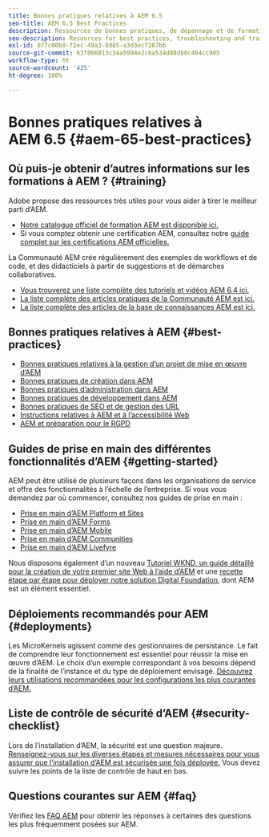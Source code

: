 ```yaml
---
title: Bonnes pratiques relatives à AEM 6.5
seo-title: AEM 6.5 Best Practices
description: Ressources de bonnes pratiques, de dépannage et de formation pour AEM 6.5
seo-description: Resources for best practices, troubleshooting and training for AEM 6.5
exl-id: 077c00b9-f2ec-49a3-8d85-a3d3ecf287bb
source-git-commit: 63f066013c34a5994e2c6a534d88db0c464cc905
workflow-type: ht
source-wordcount: '425'
ht-degree: 100%

---
```


# Bonnes pratiques relatives à AEM 6.5 {#aem-65-best-practices}

## Où puis-je obtenir d’autres informations sur les formations à AEM ? {#training}

Adobe propose des ressources très utiles pour vous aider à tirer le meilleur parti d’AEM.

* [Notre catalogue officiel de formation AEM est disponible ici.](https://training.adobe.com/training/current-courses.html#solution=adobeExperienceManager&amp;p=1)
* Si vous comptez obtenir une certification AEM, consultez notre [guide complet sur les certifications AEM officielles.](https://training.adobe.com/certification/exams.html#p=1&amp;solution=adobeExperienceManager)

La Communauté AEM crée régulièrement des exemples de workflows et de code, et des didacticiels à partir de suggestions et de démarches collaboratives.

* [Vous trouverez une liste complète des tutoriels et vidéos AEM 6.4 ici.](https://helpx.adobe.com/fr/experience-manager/kt/index/aem-6-5-videos.html)
* [La liste complète des articles pratiques de la Communauté AEM est ici.](https://helpx.adobe.com/fr/experience-manager/topics/how-to.html)
* [La liste complète des articles de la base de connaissances AEM est ici.](https://helpx.adobe.com/fr/experience-manager/kb/index/full_kb_list.html)

## Bonnes pratiques relatives à AEM {#best-practices}

* [Bonnes pratiques relatives à la gestion d’un projet de mise en œuvre d’AEM](/help/managing/best-practices.md)
* [Bonnes pratiques de création dans AEM](/help/sites-authoring/best-practices.md)
* [Bonnes pratiques d’administration dans AEM](/help/sites-administering/administer-best-practices.md)
* [Bonnes pratiques de développement dans AEM](/help/sites-developing/best-practices.md)
* [Bonnes pratiques de SEO et de gestion des URL](/help/managing/seo-and-url-management.md)
* [Instructions relatives à AEM et à l’accessibilité Web](/help/managing/web-accessibility.md)
* [AEM et préparation pour le RGPD](/help/managing/data-protection-and-privacy.md)

## Guides de prise en main des différentes fonctionnalités d’AEM {#getting-started}

AEM peut être utilisé de plusieurs façons dans les organisations de service et offre des fonctionnalités à l’échelle de l’entreprise. Si vous vous demandez par où commencer, consultez nos guides de prise en main :

* [Prise en main d’AEM Platform et Sites](/help/sites-deploying/deploy.md#getting-started)
* [Prise en main d’AEM Forms](/help/forms/using/introduction-aem-forms.md)
* [Prise en main d’AEM Mobile](/help/mobile/getting-started-aem-mobile.md)
* [Prise en main d’AEM Communities](/help/communities/getting-started.md)
* [Prise en main d’AEM Livefyre](https://answers.livefyre.com/developers/getting-started/) 

Nous disposons également d’un nouveau [Tutoriel WKND, un guide détaillé pour la création de votre premier site Web à l’aide d’AEM](https://experienceleague.adobe.com/docs/experience-manager-learn/getting-started-wknd-tutorial-develop/overview.html?lang=fr) et une [recette étape par étape pour déployer notre solution Digital Foundation](https://helpx.adobe.com/marketing-cloud/how-to/digital-foundation.html), dont AEM est un élément essentiel.

## Déploiements recommandés pour AEM {#deployments}

Les MicroKernels agissent comme des gestionnaires de persistance. Le fait de comprendre leur fonctionnement est essentiel pour réussir la mise en œuvre d’AEM. Le choix d’un exemple correspondant à vos besoins dépend de la finalité de l’instance et du type de déploiement envisagé. [Découvrez leurs utilisations recommandées pour les configurations les plus courantes d’AEM.](/help/sites-deploying/recommended-deploys.md)

## Liste de contrôle de sécurité d’AEM {#security-checklist}

Lors de l’installation d’AEM, la sécurité est une question majeure. [Renseignez-vous sur les diverses étapes et mesures nécessaires pour vous assurer que l’installation d’AEM est sécurisée une fois déployée.](/help/sites-administering/security-checklist.md) Vous devez suivre les points de la liste de contrôle de haut en bas.

## Questions courantes sur AEM {#faq}

Vérifiez les [FAQ AEM](/help/sites-administering/aem-faqs.md) pour obtenir les réponses à certaines des questions les plus fréquemment posées sur AEM.
